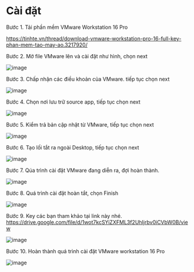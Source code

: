 # Cài đặt 
Bước 1. Tải phần mềm VMware Workstation 16 Pro

https://tinhte.vn/thread/download-vmware-workstation-pro-16-full-key-phan-mem-tao-may-ao.3217920/

Bước 2.  Mở file VMware lên và cài đặt như hình, chọn next

![image](https://user-images.githubusercontent.com/101684058/158734490-afa6ff11-a0c4-403d-8816-8489291d2e4f.png)


Bước 3. Chấp nhận các điều khoản của VMware. tiếp tục chọn next

![image](https://user-images.githubusercontent.com/101684058/158734628-499afadd-5744-456a-b542-0c22d751d2a1.png)

Bước 4. Chọn nơi lưu trữ source app, tiếp tục chọn next

![image](https://user-images.githubusercontent.com/101684058/158734664-f59076ba-7191-4f56-8b38-28007bb2a87b.png)


Bước 5. Kiểm trả bản cập nhật từ VMware, tiếp tục chọn next

![image](https://user-images.githubusercontent.com/101684058/158734683-c94952d1-e87d-4545-908d-800547762ffc.png)


Bước 6. Tạo lối tắt ra ngoài Desktop, tiếp tục chọn next

![image](https://user-images.githubusercontent.com/101684058/158734703-755243b6-c4e7-48c2-8fd3-d2a415d81682.png)


Bước 7. Qúa trình cài đặt VMware đang diễn ra, đợi hoàn thành.

![image](https://user-images.githubusercontent.com/101684058/158734726-74766d7d-8ff4-4349-8f5c-2ee7e5e2749d.png)


Bước 8. Quá trình cài đặt hoàn tắt, chọn Finish

![image](https://user-images.githubusercontent.com/101684058/158734765-63321878-8b18-4686-9b85-754408bf3457.png)


Bước 9. Key các bạn tham khảo tại link này nhé.
https://drive.google.com/file/d/1wot7kcSYiZXFML3f2UhIjrbv0iCVbW0B/view

![image](https://user-images.githubusercontent.com/101684058/158734804-6acd1847-84c6-4241-a180-341d6d1014d1.png)

 



Bước 10. Hoàn thành quá trình cài đặt VMware workstation 16 Pro

![image](https://user-images.githubusercontent.com/101684058/158734833-71e54bd3-052b-435c-9123-ee1a910d8feb.png)

